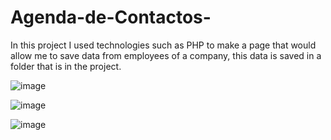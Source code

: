 # Agenda-de-Contactos-

In this project I used technologies such as PHP to make a page that would allow me to save data from employees of a company, this data is saved in a folder that is in the project.

![image](https://github.com/HaroldMart/Agenda-de-Contactos-/assets/93040571/09e1d338-677f-4350-b095-c2a53616ec78)


![image](https://github.com/HaroldMart/Agenda-de-Contactos-/assets/93040571/ef8db29b-a1e4-46ae-a40a-682a67c171d5)


![image](https://github.com/HaroldMart/Agenda-de-Contactos-/assets/93040571/4cd6550d-ec66-4698-8a2b-fe18fce596f6)
